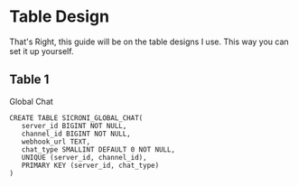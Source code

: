 
# Table Design

That's Right, this guide will be on the table designs I use.
This way you can set it up yourself.

## Table 1

Global Chat

```postgresql
CREATE TABLE SICRONI_GLOBAL_CHAT(
   server_id BIGINT NOT NULL,
   channel_id BIGINT NOT NULL,
   webhook_url TEXT,
   chat_type SMALLINT DEFAULT 0 NOT NULL,
   UNIQUE (server_id, channel_id),
   PRIMARY KEY (server_id, chat_type)
)
```
